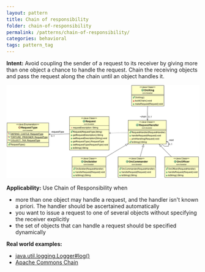 ```yaml
---
layout: pattern
title: Chain of responsibility
folder: chain-of-responsibility
permalink: /patterns/chain-of-responsibility/
categories: behavioral
tags: pattern_tag
---
```


**Intent:** Avoid coupling the sender of a request to its receiver by giving
more than one object a chance to handle the request. Chain the receiving
objects and pass the request along the chain until an object handles it.

![alt text](./chain/etc/chain_1.png "Chain of Responsibility")

**Applicability:** Use Chain of Responsibility when

* more than one object may handle a request, and the handler isn't known a priori. The handler should be ascertained automatically
* you want to issue a request to one of several objects without specifying the receiver explicitly
* the set of objects that can handle a request should be specified dynamically

**Real world examples:**

* [java.util.logging.Logger#log()](http://docs.oracle.com/javase/8/docs/api/java/util/logging/Logger.html#log%28java.util.logging.Level,%20java.lang.String%29)
* [Apache Commons Chain](https://commons.apache.org/proper/commons-chain/index.html)
